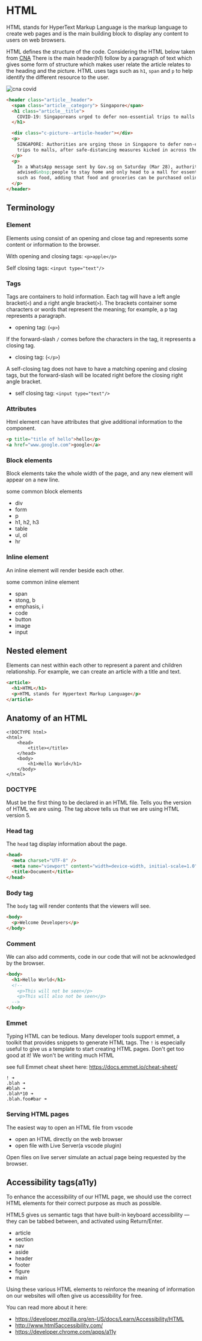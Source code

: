 # HTML

HTML stands for HyperText Markup Language is the markup language to create web pages and is the main building block to display any content to users on web browsers.

HTML defines the structure of the code. Considering the HTML below taken from [CNA](https://www.channelnewsasia.com/news/singapore/covid-19-singapore-defer-non-essential-trips-malls-12585604) There is the main header(h1) follow by a paragraph of text which gives some form of structure which makes user relate the article relates to the heading and the picture. HTML uses tags such as `h1`, `span` and `p` to help identify the different resource to the user.

![cna covid](_media/cna-covid.png)

```html
<header class="article__header">
  <span class="article__category"> Singapore</span>
  <h1 class="article__title">
    COVID-19: Singaporeans urged to defer non-essential trips to malls
  </h1>

  <div class="c-picture--article-header"></div>
  <p>
    SINGAPORE: Authorities are urging those in Singapore to defer non-essential
    trips to malls, after safe-distancing measures kicked in across the country.
  </p>
  <p>
    In a WhatsApp message sent by Gov.sg on Saturday (Mar 28), authorities
    advised&nbsp;people to stay home and only head to a mall for essentials,
    such as food, adding that food and groceries can be purchased online.&nbsp;
  </p>
</header>
```

## Terminology

### Element

Elements using consist of an opening and close tag and represents some content or information to the browser.

With opening and closing tags:
`<p>apple</p>`

Self closing tags:
`<input type="text"/>`

### Tags

Tags are containers to hold information. Each tag will have a left angle bracket(`<`) and a right angle bracket(`>`). The brackets container some characters or words that represent the meaning; for example, a p tag represents a paragraph.

- opening tag: (`<p>`)

If the forward-slash `/` comes before the characters in the tag, it represents a closing tag.

- closing tag: (`</p>`)

A self-closing tag does not have to have a matching opening and closing tags, but the forward-slash will be located right before the closing right angle bracket.

- self closing tag: `<input type="text"/>`

### Attributes

Html element can have attributes that give additional information to the component.

```html
<p title="title of hello">hello</p>
<a href="www.google.com">google</a>
```

### Block elements

Block elements take the whole width of the page, and any new element will appear on a new line.

some common block elements

- div
- form
- p
- h1, h2, h3
- table
- ul, ol
- hr

### Inline element

An inline element will render beside each other.

some common inline element

- span
- stong, b
- emphasis, i
- code
- button
- image
- input

## Nested element

Elements can nest within each other to represent a parent and children relationship. For example, we can create an article with a title and text.

```html
<article>
  <h1>HTML</h1>
  <p>HTML stands for Hypertext Markup Language</p>
</article>
```

## Anatomy of an HTML

```
<!DOCTYPE html>
<html>
    <head>
        <title></title>
    </head>
    <body>
        <h1>Hello World</h1>
    </body>
</html>
```

### DOCTYPE

Must be the first thing to be declared in an HTML file. Tells you the version of HTML we are using. The tag above tells us that we are using HTML version 5.

### Head tag

The `head` tag display information about the page.

```html
<head>
  <meta charset="UTF-8" />
  <meta name="viewport" content="width=device-width, initial-scale=1.0" />
  <title>Document</title>
</head>
```

### Body tag

The `body` tag will render contents that the viewers will see.

```html
<body>
  <p>Welcome Developers</p>
</body>
```

### Comment

We can also add comments, code in our code that will not be acknowledged by the browser.

```html
<body>
  <h1>Hello World</h1>
  <!-- 
    <p>This will not be seen</p>
    <p>This will also not be seen</p>
  -->
</body>
```

### Emmet

Typing HTML can be tedious. Many developer tools support emmet, a toolkit that provides snippets to generate HTML tags.
The `!` is especially useful to give us a template to start creating HTML pages. Don't get too good at it! We won't be writing much HTML

see full Emmet cheat sheet here: https://docs.emmet.io/cheat-sheet/

```
! ➜
.blah ➜
#blah ➜
.blah*10 ➜
.blah.foo#bar ➜
```

### Serving HTML pages

The easiest way to open an HTML file from vscode

- open an HTML directly on the web browser
- open file with Live Server(a vscode plugin)

Open files on live server simulate an actual page being requested by the browser.

## Accessibility tags(a11y)

To enhance the accessibility of our HTML page, we should use the correct HTML elements for their correct purpose as much as possible.

HTML5 gives us semantic tags that have built-in keyboard accessibility — they can be tabbed between, and activated using Return/Enter.

- article
- section
- nav
- aside
- header
- footer
- figure
- main

Using these various HTML elements to reinforce the meaning of information on our websites will often give us accessibility for free.

You can read more about it here:

- https://developer.mozilla.org/en-US/docs/Learn/Accessibility/HTML
- http://www.html5accessibility.com/
- https://developer.chrome.com/apps/a11y
